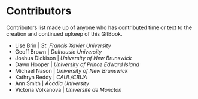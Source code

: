 # Contributors

Contributors list made up of anyone who has contributed time or text to the creation and continued upkeep of this GitBook. 

- Lise Brin | *St. Francis Xavier University*
- Geoff Brown | *Dalhousie University*
- Joshua Dickison | *University of New Brunswick*
- Dawn Hooper | *University of Prince Edward Island*
- Michael Nason | *University of New Brunswick*
- Kathryn Reddy | *CAUL/CBUA*
- Ann Smith | *Acadia University*
- Victoria Volkanova | *Université de Moncton*